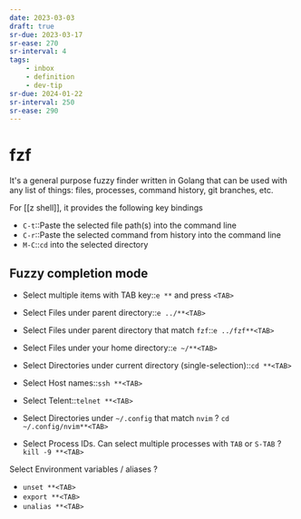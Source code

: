 ```yaml
---
date: 2023-03-03
draft: true
sr-due: 2023-03-17
sr-ease: 270
sr-interval: 4
tags:
    - inbox
    - definition
    - dev-tip
sr-due: 2024-01-22
sr-interval: 250
sr-ease: 290
---
```


# fzf

It's a general purpose fuzzy finder written in Golang that can be used with any
list of things: files, processes, command history, git branches, etc.

For [[z shell]], it provides the following key bindings

- `C-t`::Paste the selected file path(s) into the command line
- `C-r`::Paste the selected command from history into the command line
- `M-C`::`cd` into the selected directory

## Fuzzy completion mode

- Select multiple items with TAB key::`e **` and press `<TAB>`
- Select Files under parent directory::`e ../**<TAB>`
- Select Files under parent directory that match `fzf`::`e ../fzf**<TAB>`
- Select Files under your home directory::`e ~/**<TAB>`
- Select Directories under current directory (single-selection)::`cd **<TAB>`
- Select Host names::`ssh **<TAB>`
- Select Telent::`telnet **<TAB>`

- Select Directories under `~/.config` that match `nvim`
?
`cd ~/.config/nvim**<TAB>`

- Select Process IDs. Can select multiple processes with `TAB` or `S-TAB`
?
`kill -9 **<TAB>`

Select Environment variables / aliases
?
- `unset **<TAB>`
- `export **<TAB>`
- `unalias **<TAB>`
